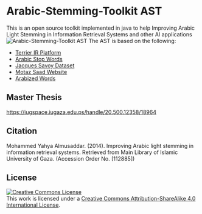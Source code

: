 # Arabic-Stemming-Toolkit AST
This is an open source toolkit implemented in java to help Improving Arabic Light Stemming in Information Retrieval Systems and other AI applications
<img alt="Arabic-Stemming-Toolkit AST" style="border-width:0" src="http://i.imgur.com/lxZZnEs.png" />
The AST is based  on the following:
  - [Terrier IR Platform]
  - [Arabic Stop Words]
  - [Jacques Savoy Dataset]
  - [Motaz Saad Website]
  - [Arabized Words]

## Master Thesis

<https://iugspace.iugaza.edu.ps/handle/20.500.12358/18964>

Citation
----
Mohammed Yahya Almusaddar. (2014). Improving Arabic light stemming in information retrieval systems. Retrieved from Main Library of Islamic University of Gaza. (Accession Order No. [112885])

License
----
<a rel="license" href="http://creativecommons.org/licenses/by-sa/4.0/"><img alt="Creative Commons License" style="border-width:0" src="https://i.creativecommons.org/l/by-sa/4.0/88x31.png" /></a><br />This work is licensed under a <a rel="license" href="http://creativecommons.org/licenses/by-sa/4.0/">Creative Commons Attribution-ShareAlike 4.0 International License</a>.

[Terrier IR Platform]:http://terrier.org/
[Arabic Stop Words]:http://arabicstopwords.sourceforge.net
[Jacques Savoy Dataset]:http://members.unine.ch/jacques.savoy/clef
[Motaz Saad Website]:https://sites.google.com/site/motazsite
[Arabized Words]:http://ar.wiktionary.org/wiki/%D8%AA%D8%B5%D9%86%D9%8A%D9%81:%D9%83%D9%84%D9%85%D8%A7%D8%AA_%D9%85%D8%B9%D8%B1%D8%A8%D8%A9

